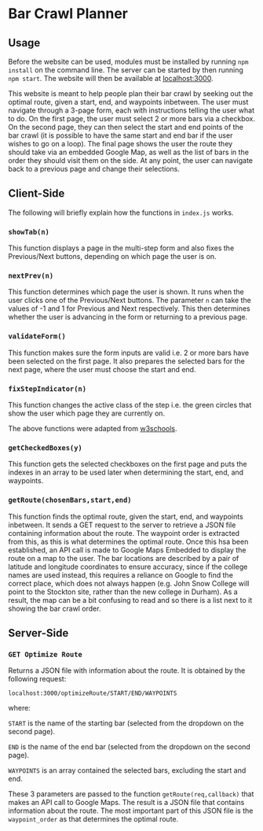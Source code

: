 # Bar Crawl Planner

## Usage

Before the website can be used, modules must be installed by running `npm install` on the command line. The server can be started by then running `npm start`. The website will then be available at [localhost:3000](http://localhost:3000).

This website is meant to help people plan their bar crawl by seeking out the optimal route, given a start, end, and waypoints inbetween. The user must navigate through a 3-page form, each with instructions telling the user what to do. On the first page, the user must select 2 or more bars via a checkbox. On the second page, they can then select the start and end points of the bar crawl (it is possible to have the same start and end bar if the user wishes to go on a loop). The final page shows the user the route they should take via an embedded Google Map, as well as the list of bars in the order they should visit them on the side. At any point, the user can navigate back to a previous page and change their selections.

## Client-Side

The following will briefly explain how the functions in `index.js` works.

### `showTab(n)`
This function displays a page in the multi-step form and also fixes the Previous/Next buttons, depending on which page the user is on.

### `nextPrev(n)`
This function determines which page the user is shown. It runs when the user clicks one of the Previous/Next buttons. The parameter `n` can take the values of -1 and 1 for Previous and Next respectively. This then determines whether the user is advancing in the form or returning to a previous page.

### `validateForm()`
This function makes sure the form inputs are valid i.e. 2 or more bars have been selected on the first page. It also prepares the selected bars for the next page, where the user must choose the start and end.

### `fixStepIndicator(n)`
This function changes the active class of the step i.e. the green circles that show the user which page they are currently on.

The above functions were adapted from [w3schools](https://www.w3schools.com/howto/howto_js_form_steps.asp).

### `getCheckedBoxes(y)`
This function gets the selected checkboxes on the first page and puts the indexes in an array to be used later when determining the start, end, and waypoints.

### `getRoute(chosenBars,start,end)`
This function finds the optimal route, given the start, end, and waypoints inbetween. It sends a GET request to the server to retrieve a JSON file containing information about the route. The waypoint order is extracted from this, as this is what determines the optimal route. Once this hsa been established, an API call is made to Google Maps Embedded to display the route on a map to the user. The bar locations are described by a pair of latitude and longitude coordinates to ensure accuracy, since if the college names are used instead, this requires a reliance on Google to find the correct place, which does not always happen (e.g. John Snow College will point to the Stockton site, rather than the new college in Durham). As a result, the map can be a bit confusing to read and so there is a list next to it showing the bar crawl order.

## Server-Side

### `GET Optimize Route`
Returns a JSON file with information about the route. It is obtained by the following request:

`localhost:3000/optimizeRoute/START/END/WAYPOINTS`

where:

`START` is the name of the starting bar (selected from the dropdown on the second page).

`END` is the name of the end bar (selected from the dropdown on the second page).

`WAYPOINTS` is an array contained the selected bars, excluding the start and end.

These 3 parameters are passed to the function `getRoute(req,callback)` that makes an API call to Google Maps. The result is a JSON file that contains information about the route. The most important part of this JSON file is the `waypoint_order` as that determines the optimal route.